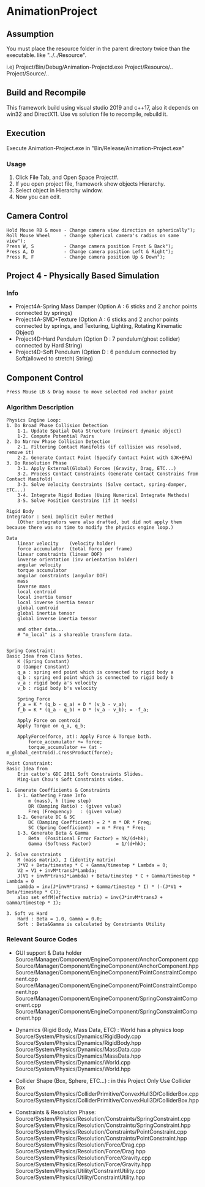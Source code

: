 # AnimationProject
## Assumption
You must place the resource folder in the parent directory twice than the executable. 
like "../../Resource". 

i.e)
Project/Bin/Debug/Animation-Projectd.exe
Project/Resource/..
Project/Source/..

## Build and Recompile
This framework build using visual studio 2019 and c++17, also it depends on win32 and DirectX11.
Use vs solution file to recompile, rebuild it.

## Execution
Execute Animation-Project.exe in "Bin/Release/Animation-Project.exe"

### Usage
1. Click File Tab, and Open Space Project#.
2. If you open project file, framework show objects Hierarchy.
3. Select object in Hierarchy window.
4. Now you can edit.

## Camera Control
    Hold Mouse RB & move - Change camera view direction on spherically");
    Roll Mouse Wheel     - Change spherical camera's radius on same view");
    Press W, S           - Change camera position Front & Back");
    Press A, D           - Change camera position Left & Right");
    Press R, F           - Change camera position Up & Down");

## Project 4 - Physically Based Simulation

### Info
- Project4A-Spring Mass Damper (Option A : 6 sticks and 2 anchor points connected by springs)
- Project4A-SMD+Texture (Option A : 6 sticks and 2 anchor points connected by springs, and Texturing, Lighting, Rotating Kinematic Object)
- Project4D-Hard Pendulum (Option D : 7 pendulum(ghost collider) connected by Hard String)
- Project4D-Soft Pendulum (Option D : 6 pendulum connected by Soft(allowed to stretch) String)

## Component Control
    Press Mouse LB & Drag mouse to move selected red anchor point

### Algorithm Description

    Physics Engine Loop:
    1. Do Broad Phase Collision Detection
        1-1. Update Spatial Data Structure (reinsert dynamic object)
        1-2. Compute Potential Pairs
    2. Do Narrow Phase Collision Detection
        2-1. Filtering Contact Manifolds (if collision was resolved, remove it)
        2-2. Generate Contact Point (Specify Contact Point with GJK+EPA)
    3. Do Resolution Phase
        3-1. Apply External(Global) Forces (Gravity, Drag, ETC...)
        3-2. Process Contact Constraints (Generate Contact Constrains from Contact Manifold)
        3-3. Solve Velocity Constraints (Solve contact, spring-damper, ETC...)
        3-4. Integrate Rigid Bodies (Using Numerical Integrate Methods)
        3-5. Solve Position Constrains (if it needs)

    Rigid Body
    Integrator : Semi Implicit Euler Method
        (Other integrators were also drafted, but did not apply them because there was no time to modify the physics engine loop.)
    
    Data
        linear velocity    (velocity holder)
        force accumulator  (total force per frame)
        linear constraints (linear DOF)
        inverse orientation (inv orientation holder)
        angular velocity
        torque accumulator
        angular constraints (angular DOF)
        mass
        inverse mass
        local centroid
        local inertia tensor
        local inverse inertia tensor
        global centroid
        global inertia tensor
        global inverse inertia tensor

        and other data...
        # "m_local" is a shareable transform data.
        

    Spring Constraint: 
    Basic Idea from Class Notes.
        K (Spring Constant)
        D (Damper Constant)
        q_a : spring end point which is connected to rigid body a
        q_b : spring end point which is connected to rigid body b 
        v_a : rigid body a's velocity
        v_b : rigid body b's velocity

        Spring Force 
        f_a = K * (q_b - q_a) + D * (v_b - v_a);
        f_b = K * (q_a - q_b) + D * (v_a - v_b); = -f_a;

        Apply Force on centroid
        Apply Torque on q_a, q_b;

        ApplyForce(force, at): Apply Force & Torque both.
            force_accumulator += force;
            torque_accumulator += (at - m_global_centroid).CrossProduct(force);

    Point Constraint: 
    Basic Idea from 
        Erin catto's GDC 2011 Soft Constraints Slides.
        Ming-Lun Chou's Soft Constraints video.
    
    1. Generate Coefficients & Constraints
        1-1. Gathering Frame Info
            m (mass), h (time step)
            DR (Damping Ratio) : (given value)
            Freq (Frequency)   : (given value)
        1-2. Generate DC & SC
            DC (Damping Coefficient) = 2 * m * DR * Freq;
            SC (Spring Coefficient)  = m * Freq * Freq;
        1-3. Generate Beta & Gamma
            Beta  (Positional Error Factor) = hk/(d+hk);
            Gamma (Softness Factor)         = 1/(d+hk);

    2. Solve constraints
        M (mass matrix), I (identity matrix)
        J*V2 + Beta/timestep * C + Gamma/timestep * Lambda = 0;
        V2 = V1 + invM*transJ*Lambda;
        J(V1 + invM*transJ*Lambda) + Beta/timestep * C + Gamma/timestep * Lambda = 0
        Lambda = inv(J*invM*transJ + Gamma/timestep * I) * (-(J*V1 + Beta/timestep * C));
        also set effM(effective matrix) = inv(J*invM*transJ + Gamma/timestep * I);

    3. Soft vs Hard
        Hard : Beta = 1.0, Gamma = 0.0;
        Soft : Beta&Gamma is calculated by Constriants Utility


### Relevant Source Codes
- GUI support & Data holder
    Source/Manager/Component/EngineComponent/AnchorComponent.cpp
    Source/Manager/Component/EngineComponent/AnchorComponent.hpp
    Source/Manager/Component/EngineComponent/PointConstraintComponent.cpp
    Source/Manager/Component/EngineComponent/PointConstraintComponent.hpp
    Source/Manager/Component/EngineComponent/SpringConstraintComponent.cpp
    Source/Manager/Component/EngineComponent/SpringConstraintComponent.hpp

- Dynamics (Rigid Body, Mass Data, ETC) : World has a physics loop
    Source/System/Physics/Dynamics/RigidBody.cpp
    Source/System/Physics/Dynamics/RigidBody.hpp
    Source/System/Physics/Dynamics/MassData.cpp
    Source/System/Physics/Dynamics/MassData.hpp
    Source/System/Physics/Dynamics/World.cpp
    Source/System/Physics/Dynamics/World.hpp

- Collider Shape (Box, Sphere, ETC...) : in this Project Only Use Collider Box
    Source/System/Physics/ColliderPrimitive/ConvexHull3D/ColliderBox.cpp
    Source/System/Physics/ColliderPrimitive/ConvexHull3D/ColliderBox.hpp

- Constraints & Resolution Phase:
    Source/System/Physics/Resolution/Constraints/SpringConstraint.cpp
    Source/System/Physics/Resolution/Constraints/SpringConstraint.hpp
    Source/System/Physics/Resolution/Constraints/PointConstraint.cpp
    Source/System/Physics/Resolution/Constraints/PointConstraint.hpp
    Source/System/Physics/Resolution/Force/Drag.cpp
    Source/System/Physics/Resolution/Force/Drag.hpp
    Source/System/Physics/Resolution/Force/Gravity.cpp
    Source/System/Physics/Resolution/Force/Gravity.hpp
    Source/System/Physics/Utility/ConstraintUtility.cpp
    Source/System/Physics/Utility/ConstraintUtility.hpp
